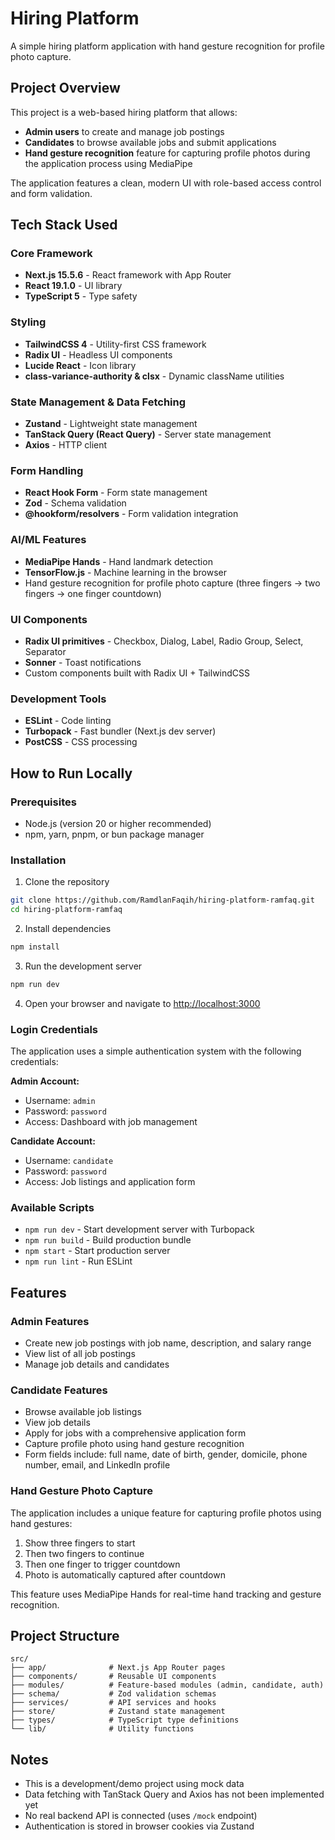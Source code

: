 # Hiring Platform

A simple hiring platform application with hand gesture recognition for profile photo capture.

## Project Overview

This project is a web-based hiring platform that allows:
- **Admin users** to create and manage job postings
- **Candidates** to browse available jobs and submit applications
- **Hand gesture recognition** feature for capturing profile photos during the application process using MediaPipe

The application features a clean, modern UI with role-based access control and form validation.

## Tech Stack Used

### Core Framework
- **Next.js 15.5.6** - React framework with App Router
- **React 19.1.0** - UI library
- **TypeScript 5** - Type safety

### Styling
- **TailwindCSS 4** - Utility-first CSS framework
- **Radix UI** - Headless UI components
- **Lucide React** - Icon library
- **class-variance-authority & clsx** - Dynamic className utilities

### State Management & Data Fetching
- **Zustand** - Lightweight state management
- **TanStack Query (React Query)** - Server state management
- **Axios** - HTTP client

### Form Handling
- **React Hook Form** - Form state management
- **Zod** - Schema validation
- **@hookform/resolvers** - Form validation integration

### AI/ML Features
- **MediaPipe Hands** - Hand landmark detection
- **TensorFlow.js** - Machine learning in the browser
- Hand gesture recognition for profile photo capture (three fingers → two fingers → one finger countdown)

### UI Components
- **Radix UI primitives** - Checkbox, Dialog, Label, Radio Group, Select, Separator
- **Sonner** - Toast notifications
- Custom components built with Radix UI + TailwindCSS

### Development Tools
- **ESLint** - Code linting
- **Turbopack** - Fast bundler (Next.js dev server)
- **PostCSS** - CSS processing

## How to Run Locally

### Prerequisites
- Node.js (version 20 or higher recommended)
- npm, yarn, pnpm, or bun package manager

### Installation

1. Clone the repository
```bash
git clone https://github.com/RamdlanFaqih/hiring-platform-ramfaq.git
cd hiring-platform-ramfaq
```

2. Install dependencies
```bash
npm install
```

3. Run the development server
```bash
npm run dev
```

4. Open your browser and navigate to [http://localhost:3000](http://localhost:3000)

### Login Credentials

The application uses a simple authentication system with the following credentials:

**Admin Account:**
- Username: `admin`
- Password: `password`
- Access: Dashboard with job management

**Candidate Account:**
- Username: `candidate`
- Password: `password`
- Access: Job listings and application form

### Available Scripts

- `npm run dev` - Start development server with Turbopack
- `npm run build` - Build production bundle
- `npm start` - Start production server
- `npm run lint` - Run ESLint

## Features

### Admin Features
- Create new job postings with job name, description, and salary range
- View list of all job postings
- Manage job details and candidates

### Candidate Features
- Browse available job listings
- View job details
- Apply for jobs with a comprehensive application form
- Capture profile photo using hand gesture recognition
- Form fields include: full name, date of birth, gender, domicile, phone number, email, and LinkedIn profile

### Hand Gesture Photo Capture
The application includes a unique feature for capturing profile photos using hand gestures:
1. Show three fingers to start
2. Then two fingers to continue
3. Then one finger to trigger countdown
4. Photo is automatically captured after countdown

This feature uses MediaPipe Hands for real-time hand tracking and gesture recognition.

## Project Structure

```
src/
├── app/              # Next.js App Router pages
├── components/       # Reusable UI components
├── modules/          # Feature-based modules (admin, candidate, auth)
├── schema/           # Zod validation schemas
├── services/         # API services and hooks
├── store/            # Zustand state management
├── types/            # TypeScript type definitions
└── lib/              # Utility functions
```

## Notes

- This is a development/demo project using mock data
- Data fetching with TanStack Query and Axios has not been implemented yet
- No real backend API is connected (uses `/mock` endpoint)
- Authentication is stored in browser cookies via Zustand
